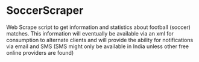 SoccerScraper
=============

Web Scrape script to get information and statistics about football (soccer) matches. This information will eventually be available via an xml for consumption to alternate clients and will provide the ability for notifications via email and SMS (SMS might only be available in India unless other free online providers are found)